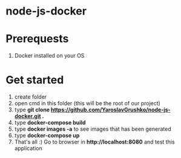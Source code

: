 # node-js-docker
 
# Prerequests  
1. Docker installed on your OS
# Get started
1. create folder
2. open cmd in this folder (this will be the root of our project)
3. type **git clone https://github.com/YaroslavGrushko/node-js-docker.git .**
3. type **docker-compose build**
4. type **docker images -a** to see images that has been generated
5. type **docker-compose up**
6. That's all :) Go to browser in **http://localhost:8080** and test this application
